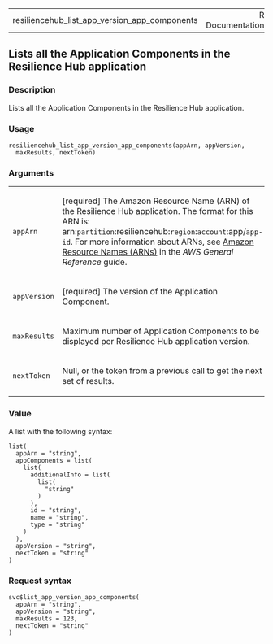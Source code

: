 <table style="width: 100%;">
<tbody>
<tr class="odd">
<td>resiliencehub_list_app_version_app_components</td>
<td style="text-align: right;">R Documentation</td>
</tr>
</tbody>
</table>

## Lists all the Application Components in the Resilience Hub application

### Description

Lists all the Application Components in the Resilience Hub application.

### Usage

    resiliencehub_list_app_version_app_components(appArn, appVersion,
      maxResults, nextToken)

### Arguments

<table>
<colgroup>
<col style="width: 35%" />
<col style="width: 65%" />
</colgroup>
<tbody>
<tr class="odd">
<td><code
id="resiliencehub_list_app_version_app_components_:_appArn">appArn</code></td>
<td><p>[required] The Amazon Resource Name (ARN) of the Resilience Hub
application. The format for this ARN is:
arn:<code>partition</code>:resiliencehub:<code>region</code>:<code>account</code>:app/<code>app-id</code>.
For more information about ARNs, see <a
href="https://docs.aws.amazon.com/IAM/latest/UserGuide/reference-arns.html">Amazon
Resource Names (ARNs)</a> in the <em>AWS General Reference</em>
guide.</p></td>
</tr>
<tr class="even">
<td><code
id="resiliencehub_list_app_version_app_components_:_appVersion">appVersion</code></td>
<td><p>[required] The version of the Application Component.</p></td>
</tr>
<tr class="odd">
<td><code
id="resiliencehub_list_app_version_app_components_:_maxResults">maxResults</code></td>
<td><p>Maximum number of Application Components to be displayed per
Resilience Hub application version.</p></td>
</tr>
<tr class="even">
<td><code
id="resiliencehub_list_app_version_app_components_:_nextToken">nextToken</code></td>
<td><p>Null, or the token from a previous call to get the next set of
results.</p></td>
</tr>
</tbody>
</table>

### Value

A list with the following syntax:

    list(
      appArn = "string",
      appComponents = list(
        list(
          additionalInfo = list(
            list(
              "string"
            )
          ),
          id = "string",
          name = "string",
          type = "string"
        )
      ),
      appVersion = "string",
      nextToken = "string"
    )

### Request syntax

    svc$list_app_version_app_components(
      appArn = "string",
      appVersion = "string",
      maxResults = 123,
      nextToken = "string"
    )
